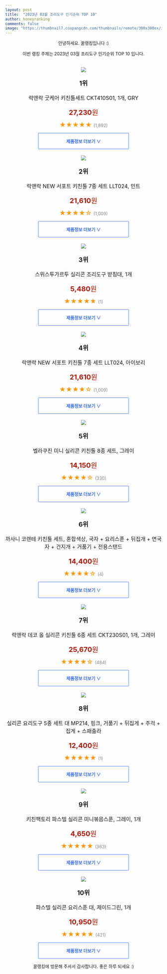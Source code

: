 ```yaml
---
layout: post
title:  "2023년 03월 조리도구 인기순위 TOP 10"
author: honeyranking
comments: false
image: "https://thumbnail7.coupangcdn.com/thumbnails/remote/300x300ex/image/retail/images/2020/10/20/21/4/19ed2c75-8b2d-4ca3-9fa3-1f6504554283.jpg"
---
```

<p style="text-align: center;">안녕하세요. 꿀랭킹입니다 :)</p>
<p style="text-align: center;">이번 랭킹 주제는 2023년 03월 조리도구 인기순위 TOP 10 입니다.</p><center><img src="https://thumbnail7.coupangcdn.com/thumbnails/remote/300x300ex/image/retail/images/2020/10/20/21/4/19ed2c75-8b2d-4ca3-9fa3-1f6504554283.jpg" style="margin-top:20px" /></center><p style="text-align: center; font-size: 20px"><b>1위</b></p><p style="text-align: center; font-size: 17px">락앤락 굿케어 키친툴세트 CKT410S01, 1개, GRY</p><p style="text-align: center;"><span style="color: #b61800; font-size: 22px;"><b>27,230</b>원</span></p><p style="text-align: center;"><span style="color: #ff9600; font-size: 20px;">★★★★★ </span><span style="color: #878787;">(1,892)</span></p><center><a href="https://link.coupang.com/a/TnO2f"><div style="font-size: 14px; display: inline-block; padding: 15px 90px; color: #346aff; border-radius: 2px; border: 1px solid #346aff; cursor: pointer;"><b>제품정보 더보기 &or;</b></div></a></center><center><img src="https://thumbnail10.coupangcdn.com/thumbnails/remote/300x300ex/image/retail/images/2021/11/24/11/4/0d4eb27f-8559-4da2-86d1-15abd13f3c98.jpg" style="margin-top:20px" /></center><p style="text-align: center; font-size: 20px"><b>2위</b></p><p style="text-align: center; font-size: 17px">락앤락 NEW 서포트 키친툴 7종 세트 LLT024, 민트</p><p style="text-align: center;"><span style="color: #b61800; font-size: 22px;"><b>21,610</b>원</span></p><p style="text-align: center;"><span style="color: #ff9600; font-size: 20px;">★★★★☆ </span><span style="color: #878787;">(1,009)</span></p><center><a href="https://link.coupang.com/a/TnO2g"><div style="font-size: 14px; display: inline-block; padding: 15px 90px; color: #346aff; border-radius: 2px; border: 1px solid #346aff; cursor: pointer;"><b>제품정보 더보기 &or;</b></div></a></center><center><img src="https://thumbnail10.coupangcdn.com/thumbnails/remote/300x300ex/image/retail/images/2022/11/29/11/1/70892510-fd91-4c49-b02d-dcc68caf2bba.jpg" style="margin-top:20px" /></center><p style="text-align: center; font-size: 20px"><b>3위</b></p><p style="text-align: center; font-size: 17px">스위스투가르투 실리콘 조리도구 받침대, 1개</p><p style="text-align: center;"><span style="color: #b61800; font-size: 22px;"><b>5,480</b>원</span></p><p style="text-align: center;"><span style="color: #ff9600; font-size: 20px;">★★★★★ </span><span style="color: #878787;">(1)</span></p><center><a href="https://link.coupang.com/a/TnO2h"><div style="font-size: 14px; display: inline-block; padding: 15px 90px; color: #346aff; border-radius: 2px; border: 1px solid #346aff; cursor: pointer;"><b>제품정보 더보기 &or;</b></div></a></center><center><img src="https://thumbnail9.coupangcdn.com/thumbnails/remote/300x300ex/image/retail/images/2021/11/24/11/4/19945484-419a-46a3-aeeb-a2bfd683f631.jpg" style="margin-top:20px" /></center><p style="text-align: center; font-size: 20px"><b>4위</b></p><p style="text-align: center; font-size: 17px">락앤락 NEW 서포트 키친툴 7종 세트 LLT024, 아이보리</p><p style="text-align: center;"><span style="color: #b61800; font-size: 22px;"><b>21,610</b>원</span></p><p style="text-align: center;"><span style="color: #ff9600; font-size: 20px;">★★★★☆ </span><span style="color: #878787;">(1,009)</span></p><center><a href="https://link.coupang.com/a/TnO2i"><div style="font-size: 14px; display: inline-block; padding: 15px 90px; color: #346aff; border-radius: 2px; border: 1px solid #346aff; cursor: pointer;"><b>제품정보 더보기 &or;</b></div></a></center><center><img src="https://thumbnail7.coupangcdn.com/thumbnails/remote/300x300ex/image/retail/images/2021/11/04/14/1/43f72a2c-d76d-4018-bd56-590e77a9263c.jpg" style="margin-top:20px" /></center><p style="text-align: center; font-size: 20px"><b>5위</b></p><p style="text-align: center; font-size: 17px">벨라쿠진 미니 실리콘 키친툴 8종 세트, 그레이</p><p style="text-align: center;"><span style="color: #b61800; font-size: 22px;"><b>14,150</b>원</span></p><p style="text-align: center;"><span style="color: #ff9600; font-size: 20px;">★★★★☆ </span><span style="color: #878787;">(330)</span></p><center><a href="https://link.coupang.com/a/TnO2j"><div style="font-size: 14px; display: inline-block; padding: 15px 90px; color: #346aff; border-radius: 2px; border: 1px solid #346aff; cursor: pointer;"><b>제품정보 더보기 &or;</b></div></a></center><center><img src="https://thumbnail8.coupangcdn.com/thumbnails/remote/300x300ex/image/retail/images/2023/01/17/9/0/52106ba7-7eee-4a82-8239-22444c725b44.jpg" style="margin-top:20px" /></center><p style="text-align: center; font-size: 20px"><b>6위</b></p><p style="text-align: center; font-size: 17px">까사니 코렌테 키친툴 세트, 혼합색상, 국자 + 요리스푼 + 뒤집개 + 면국자 + 건지개 + 거품기 + 전용스탠드</p><p style="text-align: center;"><span style="color: #b61800; font-size: 22px;"><b>14,400</b>원</span></p><p style="text-align: center;"><span style="color: #ff9600; font-size: 20px;">★★★★☆ </span><span style="color: #878787;">(4)</span></p><center><a href="https://link.coupang.com/a/TnO2k"><div style="font-size: 14px; display: inline-block; padding: 15px 90px; color: #346aff; border-radius: 2px; border: 1px solid #346aff; cursor: pointer;"><b>제품정보 더보기 &or;</b></div></a></center><center><img src="https://thumbnail7.coupangcdn.com/thumbnails/remote/300x300ex/image/rs_quotation_api/t49u0pn4/d2ee8b09602b40db853b94f7a7f42aa5.jpg" style="margin-top:20px" /></center><p style="text-align: center; font-size: 20px"><b>7위</b></p><p style="text-align: center; font-size: 17px">락앤락 데코 올 실리콘 키친툴 6종 세트 CKT230S01, 1개, 그레이</p><p style="text-align: center;"><span style="color: #b61800; font-size: 22px;"><b>25,670</b>원</span></p><p style="text-align: center;"><span style="color: #ff9600; font-size: 20px;">★★★★☆ </span><span style="color: #878787;">(484)</span></p><center><a href="https://link.coupang.com/a/TnO2l"><div style="font-size: 14px; display: inline-block; padding: 15px 90px; color: #346aff; border-radius: 2px; border: 1px solid #346aff; cursor: pointer;"><b>제품정보 더보기 &or;</b></div></a></center><center><img src="https://thumbnail10.coupangcdn.com/thumbnails/remote/300x300ex/image/rs_quotation_api/vrt2rquh/ce7f2a2ceced412b89def3effc091c1c.jpg" style="margin-top:20px" /></center><p style="text-align: center; font-size: 20px"><b>8위</b></p><p style="text-align: center; font-size: 17px">실리콘 요리도구 5종 세트 대 MP214, 핑크, 거품기 + 뒤집게 + 주걱 + 집게 + 스패출라</p><p style="text-align: center;"><span style="color: #b61800; font-size: 22px;"><b>12,400</b>원</span></p><p style="text-align: center;"><span style="color: #ff9600; font-size: 20px;">★★★★★ </span><span style="color: #878787;">(1)</span></p><center><a href="https://link.coupang.com/a/TnO2o"><div style="font-size: 14px; display: inline-block; padding: 15px 90px; color: #346aff; border-radius: 2px; border: 1px solid #346aff; cursor: pointer;"><b>제품정보 더보기 &or;</b></div></a></center><center><img src="https://thumbnail6.coupangcdn.com/thumbnails/remote/300x300ex/image/rs_quotation_api/aokndpke/b98f926a2bec4b9ba04c522504b7962d.jpg" style="margin-top:20px" /></center><p style="text-align: center; font-size: 20px"><b>9위</b></p><p style="text-align: center; font-size: 17px">키친팩토리 파스텔 실리콘 미니볶음스푼, 그레이, 1개</p><p style="text-align: center;"><span style="color: #b61800; font-size: 22px;"><b>4,650</b>원</span></p><p style="text-align: center;"><span style="color: #ff9600; font-size: 20px;">★★★★★ </span><span style="color: #878787;">(363)</span></p><center><a href="https://link.coupang.com/a/TnO2p"><div style="font-size: 14px; display: inline-block; padding: 15px 90px; color: #346aff; border-radius: 2px; border: 1px solid #346aff; cursor: pointer;"><b>제품정보 더보기 &or;</b></div></a></center><center><img src="https://thumbnail9.coupangcdn.com/thumbnails/remote/300x300ex/image/retail/images/2020/10/20/20/4/9fc59033-bb79-45b7-8931-5ddd17b57e1d.jpg" style="margin-top:20px" /></center><p style="text-align: center; font-size: 20px"><b>10위</b></p><p style="text-align: center; font-size: 17px">파스텔 실리콘 요리스푼 대, 제이드그린, 1개</p><p style="text-align: center;"><span style="color: #b61800; font-size: 22px;"><b>10,950</b>원</span></p><p style="text-align: center;"><span style="color: #ff9600; font-size: 20px;">★★★★★ </span><span style="color: #878787;">(421)</span></p><center><a href="https://link.coupang.com/a/TnO2r"><div style="font-size: 14px; display: inline-block; padding: 15px 90px; color: #346aff; border-radius: 2px; border: 1px solid #346aff; cursor: pointer;"><b>제품정보 더보기 &or;</b></div></a></center><p style="text-align: center;">꿀랭킹에 방문해 주셔서 감사합니다. 좋은 하루 되세요 :)</p>